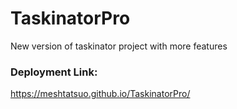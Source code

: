 # TaskinatorPro
New version of taskinator project with more features

### Deployment Link: 
https://meshtatsuo.github.io/TaskinatorPro/
